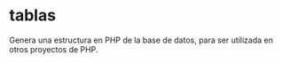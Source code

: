 # tablas

Genera una estructura en PHP de la base de datos, para ser utilizada en otros proyectos de PHP.
